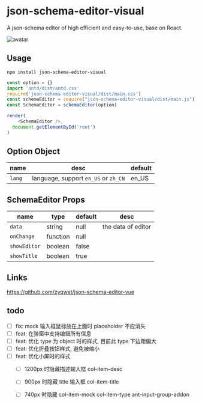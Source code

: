 # json-schema-editor-visual
A json-schema editor of high efficient and easy-to-use, base on React.

![avatar](json-schema-editor-visual.jpg)

## Usage
```
npm install json-schema-editor-visual
```

```js
const option = {}
import 'antd/dist/antd.css'
require('json-schema-editor-visual/dist/main.css')
const schemaEditor = require("json-schema-editor-visual/dist/main.js");
const SchemaEditor = schemaEditor(option)

render(
    <SchemaEditor />,
  document.getElementById('root')
)
```

## Option Object

| name | desc | default |
| ---- | ----------- | --------- |
| `lang` | language, support `en_US` or `zh_CN` | en_US 

## SchemaEditor Props

| name | type | default | desc
| ---- | ----------- | --------- | --------- |
| `data` | string | null | the data of editor
| `onChange`| function | null | 
| `showEditor` | boolean | false | 
| `showTitle` | boolean | true | 

## Links
https://github.com/zyqwst/json-schema-editor-vue

## todo
- [ ] fix: mock 输入框鼠标放在上面时 placeholder 不应消失
- [ ] feat: 在弹窗中支持编辑所有信息
- [ ] feat: 优化 type 为 object 时的样式, 目前此 type 下边距偏大
- [ ] feat: 优化折叠按钮样式, 避免被缩小
- [ ] feat: 优化小屏时的样式
  - [ ] 1200px 时隐藏描述输入框 col-item-desc
  - [ ] 900px 时隐藏 title 输入框 col-item-title
  - [ ] 740px 时隐藏 col-item-mock col-item-type ant-input-group-addon
  